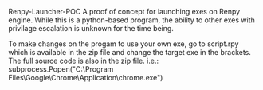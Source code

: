 Renpy-Launcher-POC
A proof of concept for launching exes on Renpy engine.
While this is a python-based program, the ability to other exes with privilage escalation is unknown for the time being.

To make changes on the progam to use your own exe, go to script.rpy which is available in the zip file and change the target exe in the brackets. The full source code 
is also in the zip file.
i.e.: subprocess.Popen("C:\Program Files\Google\Chrome\Application\chrome.exe")
